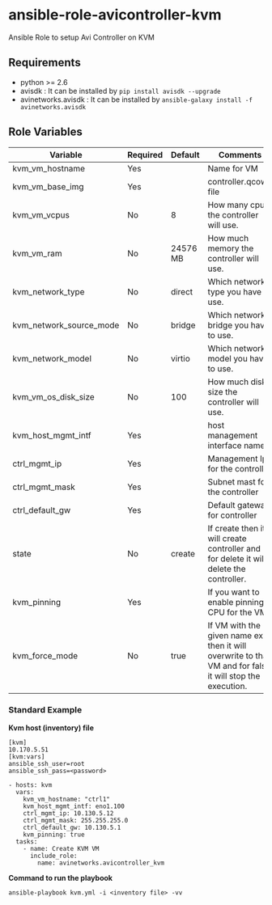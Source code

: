 # ansible-role-avicontroller-kvm
Ansible Role to setup Avi Controller on KVM

Requirements
------------
 - python >= 2.6
 - avisdk : It can be installed by `pip install avisdk --upgrade`
 - avinetworks.avisdk : It can be installed by `ansible-galaxy install -f avinetworks.avisdk` 

Role Variables
--------------

| Variable | Required | Default | Comments |
|----------|----------|---------|----------|
|kvm_vm_hostname|Yes||Name for VM|
|kvm_vm_base_img|Yes||controller.qcow2 file|
|kvm_vm_vcpus|No|8|How many cpus the controller will use.|
|kvm_vm_ram|No|24576 MB|How much memory the controller will use.|
|kvm_network_type|No|direct|Which network type you have to use.|
|kvm_network_source_mode|No|bridge|Which network bridge you have to use.|
|kvm_network_model|No|virtio|Which network model you have to use.|
|kvm_vm_os_disk_size|No|100|How much disk size the controller will use.|
|kvm_host_mgmt_intf|Yes||host management interface name|
|ctrl_mgmt_ip|Yes||Management Ip for the controller|
|ctrl_mgmt_mask|Yes||Subnet mast for the controller|
|ctrl_default_gw|Yes||Default gateway for controller|
|state|No|create|If create then it will create controller and for delete it will delete the controller.|
|kvm_pinning|Yes||If you want to enable pinning CPU for the VM|
|kvm_force_mode|No|true|If VM with the given name exist then it will overwrite to that VM and for false it will stop the execution.|

### Standard Example
<b>Kvm host (inventory) file </b>

```
[kvm]
10.170.5.51
[kvm:vars]
ansible_ssh_user=root
ansible_ssh_pass=<password>
```

```
- hosts: kvm
  vars:
    kvm_vm_hostname: "ctrl1"
    kvm_host_mgmt_intf: eno1.100
    ctrl_mgmt_ip: 10.130.5.12
    ctrl_mgmt_mask: 255.255.255.0
    ctrl_default_gw: 10.130.5.1
    kvm_pinning: true
  tasks:
    - name: Create KVM VM
      include_role:
        name: avinetworks.avicontroller_kvm
```

<b>Command to run the playbook </b>

```
ansible-playbook kvm.yml -i <inventory file> -vv
```
